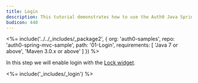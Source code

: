 ```yaml
---
title: Login
description: This tutorial demonstrates how to use the Auth0 Java Spring MVC SDK to add authentication and authorization to your web app
budicon: 448
---
```


<%= include('../../_includes/_package2', {
  org: 'auth0-samples',
  repo: 'auth0-spring-mvc-sample',
  path: '01-Login',
  requirements: [
    'Java 7 or above',
    'Maven 3.0.x or above'
  ]
}) %>

In this step we will enable login with the [Lock widget](/libraries/lock).

<%= include('_includes/_login') %>

